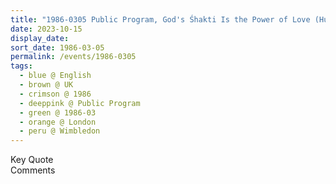 ```yaml
---
title: "1986-0305 Public Program, God's Śhakti Is the Power of Love (Human Awareness Grows Downward and Vibratory Awareness), Wimbledon, London, UK"
date: 2023-10-15
display_date: 
sort_date: 1986-03-05
permalink: /events/1986-0305
tags:
  - blue @ English
  - brown @ UK
  - crimson @ 1986
  - deeppink @ Public Program
  - green @ 1986-03
  - orange @ London
  - peru @ Wimbledon
---
```


<wave-list>
  <list-title color="green" width="75">Key Quote</list-title>
  <list-item color="BlanchedAlmond"  width="200"></list-item>
  <list-item color="Lavender"></list-item>
  <list-item color="BlanchedAlmond"></list-item>
</wave-list>

<br>

<wave-list>
  <list-title color="green" width="75">Comments</list-title>
  <list-item color="BlanchedAlmond"  width="200"></list-item>
  <list-item color="Lavender"></list-item>
  <list-item color="BlanchedAlmond"></list-item>
</wave-list>